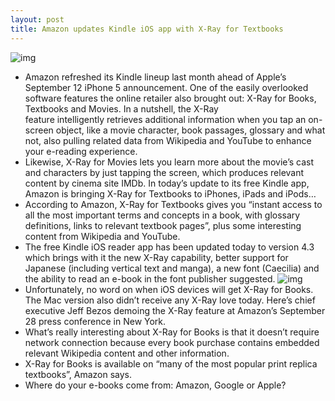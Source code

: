 ```yaml
---
layout: post
title: Amazon updates Kindle iOS app with X-Ray for Textbooks
---
```

![img](http://media.idownloadblog.com/wp-content/uploads/2011/12/kindle-app-logo.png)
* Amazon refreshed its Kindle lineup last month ahead of Apple’s September 12 iPhone 5 announcement. One of the easily overlooked software features the online retailer also brought out: X-Ray for Books, Textbooks and Movies. In a nutshell, the X-Ray feature intelligently retrieves additional information when you tap an on-screen object, like a movie character, book passages, glossary and what not, also pulling related data from Wikipedia and YouTube to enhance your e-reading experience.
* Likewise, X-Ray for Movies lets you learn more about the movie’s cast and characters by just tapping the screen, which produces relevant content by cinema site IMDb. In today’s update to its free Kindle app, Amazon is bringing X-Ray for Textbooks to iPhones, iPads and iPods…
* According to Amazon, X-Ray for Textbooks gives you “instant access to all the most important terms and concepts in a book, with glossary definitions, links to relevant textbook pages”, plus some interesting content from Wikipedia and YouTube.
* The free Kindle iOS reader app has been updated today to version 4.3 which brings with it the new X-Ray capability, better support for Japanese (including vertical text and manga), a new font (Caecilia) and the ability to read an e-book in the font publisher suggested.
![img](http://media.idownloadblog.com/wp-content/uploads/2012/10/Kidnle-for-iOS-textbooks.jpg)
* Unfortunately, no word on when iOS devices will get X-Ray for Books. The Mac version also didn’t receive any X-Ray love today. Here’s chief executive Jeff Bezos demoing the X-Ray feature at Amazon’s September 28 press conference in New York.
* What’s really interesting about X-Ray for Books is that it doesn’t require network connection because every book purchase contains embedded relevant Wikipedia content and other information.
* X-Ray for Books is available on “many of the most popular print replica textbooks”, Amazon says.
* Where do your e-books come from: Amazon, Google or Apple?

